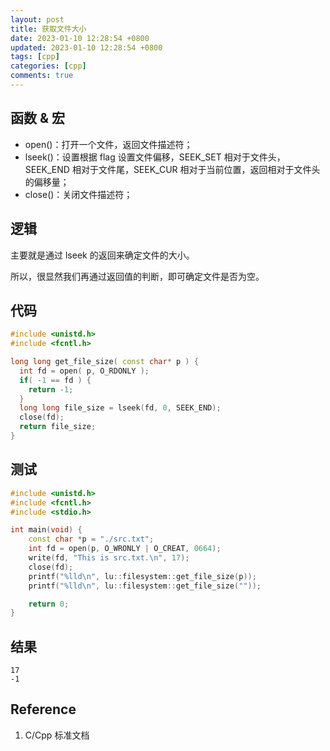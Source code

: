 ```yaml
---
layout: post
title: 获取文件大小
date: 2023-01-10 12:28:54 +0800
updated: 2023-01-10 12:28:54 +0800
tags: [cpp]
categories: [cpp]
comments: true
---
```


## 函数 & 宏

- open()：打开一个文件，返回文件描述符；
- lseek()：设置根据 flag 设置文件偏移，SEEK_SET 相对于文件头，SEEK_END 相对于文件尾，SEEK_CUR 相对于当前位置，返回相对于文件头的偏移量；
- close()：关闭文件描述符；

## 逻辑

主要就是通过 lseek 的返回来确定文件的大小。

所以，很显然我们再通过返回值的判断，即可确定文件是否为空。



## 代码

```c++
#include <unistd.h>
#include <fcntl.h>

long long get_file_size( const char* p ) {
  int fd = open( p, O_RDONLY );
  if( -1 == fd ) {
  	return -1;
  }
  long long file_size = lseek(fd, 0, SEEK_END);
  close(fd);
  return file_size;
}
```



## 测试

```c++
#include <unistd.h>
#include <fcntl.h>
#include <stdio.h>

int main(void) {
    const char *p = "./src.txt";
    int fd = open(p, O_WRONLY | O_CREAT, 0664);
    write(fd, "This is src.txt.\n", 17);
    close(fd);
    printf("%lld\n", lu::filesystem::get_file_size(p));
  	printf("%lld\n", lu::filesystem::get_file_size(""));

    return 0;
}
```



## 结果

```
17
-1
```



## Reference 

1. C/Cpp 标准文档
